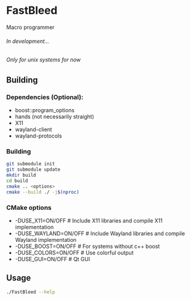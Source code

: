 # FastBleed
Macro programmer

###### In development...
###### Only for unix systems for now

## Building
### Dependencies (Optional):
- boost::program_options
- hands (not necessarily straight)
- X11
- wayland-client
- wayland-protocols

### Building
```sh
git submodule init
git submodule update
mkdir build
cd build
cmake .. <options>
cmake --build ./ -j$(nproc)
```

### CMake options
- -DUSE_X11=ON/OFF              # Include X11 libraries and compile X11 implementation
- -DUSE_WAYLAND=ON/OFF          # Include Wayland libraries and compile Wayland implementation
- -DUSE_BOOST=ON/OFF            # For systems without c++ boost
- -DUSE_COLORS=ON/OFF           # Use colorful output
- -DUSE_GUI=ON/OFF              # Qt GUI

## Usage
```sh
./FastBleed --help
```
